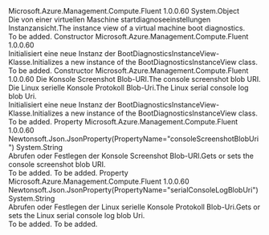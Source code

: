 <Type Name="BootDiagnosticsInstanceView" FullName="Microsoft.Azure.Management.Compute.Fluent.Models.BootDiagnosticsInstanceView">
  <TypeSignature Language="C#" Value="public class BootDiagnosticsInstanceView" />
  <TypeSignature Language="ILAsm" Value=".class public auto ansi beforefieldinit BootDiagnosticsInstanceView extends System.Object" />
  <TypeSignature Language="DocId" Value="T:Microsoft.Azure.Management.Compute.Fluent.Models.BootDiagnosticsInstanceView" />
  <TypeSignature Language="VB.NET" Value="Public Class BootDiagnosticsInstanceView" />
  <TypeSignature Language="F#" Value="type BootDiagnosticsInstanceView = class" />
  <AssemblyInfo>
    <AssemblyName>Microsoft.Azure.Management.Compute.Fluent</AssemblyName>
    <AssemblyVersion>1.0.0.60</AssemblyVersion>
  </AssemblyInfo>
  <Base>
    <BaseTypeName>System.Object</BaseTypeName>
  </Base>
  <Interfaces />
  <Docs>
    <summary>
            <span data-ttu-id="18410-101">Die von einer virtuellen Maschine startdiagnoseeinstellungen Instanzansicht.</span><span class="sxs-lookup"><span data-stu-id="18410-101">The instance view of a virtual machine boot diagnostics.</span></span>
            </summary>
    <remarks>To be added.</remarks>
  </Docs>
  <Members>
    <Member MemberName=".ctor">
      <MemberSignature Language="C#" Value="public BootDiagnosticsInstanceView ();" />
      <MemberSignature Language="ILAsm" Value=".method public hidebysig specialname rtspecialname instance void .ctor() cil managed" />
      <MemberSignature Language="DocId" Value="M:Microsoft.Azure.Management.Compute.Fluent.Models.BootDiagnosticsInstanceView.#ctor" />
      <MemberSignature Language="VB.NET" Value="Public Sub New ()" />
      <MemberType>Constructor</MemberType>
      <AssemblyInfo>
        <AssemblyName>Microsoft.Azure.Management.Compute.Fluent</AssemblyName>
        <AssemblyVersion>1.0.0.60</AssemblyVersion>
      </AssemblyInfo>
      <Parameters />
      <Docs>
        <summary>
            <span data-ttu-id="18410-102">Initialisiert eine neue Instanz der BootDiagnosticsInstanceView-Klasse.</span><span class="sxs-lookup"><span data-stu-id="18410-102">Initializes a new instance of the BootDiagnosticsInstanceView class.</span></span>
            </summary>
        <remarks>To be added.</remarks>
      </Docs>
    </Member>
    <Member MemberName=".ctor">
      <MemberSignature Language="C#" Value="public BootDiagnosticsInstanceView (string consoleScreenshotBlobUri = null, string serialConsoleLogBlobUri = null);" />
      <MemberSignature Language="ILAsm" Value=".method public hidebysig specialname rtspecialname instance void .ctor(string consoleScreenshotBlobUri, string serialConsoleLogBlobUri) cil managed" />
      <MemberSignature Language="DocId" Value="M:Microsoft.Azure.Management.Compute.Fluent.Models.BootDiagnosticsInstanceView.#ctor(System.String,System.String)" />
      <MemberSignature Language="VB.NET" Value="Public Sub New (Optional consoleScreenshotBlobUri As String = null, Optional serialConsoleLogBlobUri As String = null)" />
      <MemberSignature Language="F#" Value="new Microsoft.Azure.Management.Compute.Fluent.Models.BootDiagnosticsInstanceView : string * string -&gt; Microsoft.Azure.Management.Compute.Fluent.Models.BootDiagnosticsInstanceView" Usage="new Microsoft.Azure.Management.Compute.Fluent.Models.BootDiagnosticsInstanceView (consoleScreenshotBlobUri, serialConsoleLogBlobUri)" />
      <MemberType>Constructor</MemberType>
      <AssemblyInfo>
        <AssemblyName>Microsoft.Azure.Management.Compute.Fluent</AssemblyName>
        <AssemblyVersion>1.0.0.60</AssemblyVersion>
      </AssemblyInfo>
      <Parameters>
        <Parameter Name="consoleScreenshotBlobUri" Type="System.String" />
        <Parameter Name="serialConsoleLogBlobUri" Type="System.String" />
      </Parameters>
      <Docs>
        <param name="consoleScreenshotBlobUri"><span data-ttu-id="18410-103">Die Konsole Screenshot Blob-URI.</span><span class="sxs-lookup"><span data-stu-id="18410-103">The console screenshot blob URI.</span></span></param>
        <param name="serialConsoleLogBlobUri"><span data-ttu-id="18410-104">Die Linux serielle Konsole Protokoll Blob-Uri.</span><span class="sxs-lookup"><span data-stu-id="18410-104">The Linux serial console log blob Uri.</span></span></param>
        <summary>
            <span data-ttu-id="18410-105">Initialisiert eine neue Instanz der BootDiagnosticsInstanceView-Klasse.</span><span class="sxs-lookup"><span data-stu-id="18410-105">Initializes a new instance of the BootDiagnosticsInstanceView class.</span></span>
            </summary>
        <remarks>To be added.</remarks>
      </Docs>
    </Member>
    <Member MemberName="ConsoleScreenshotBlobUri">
      <MemberSignature Language="C#" Value="public string ConsoleScreenshotBlobUri { get; set; }" />
      <MemberSignature Language="ILAsm" Value=".property instance string ConsoleScreenshotBlobUri" />
      <MemberSignature Language="DocId" Value="P:Microsoft.Azure.Management.Compute.Fluent.Models.BootDiagnosticsInstanceView.ConsoleScreenshotBlobUri" />
      <MemberSignature Language="VB.NET" Value="Public Property ConsoleScreenshotBlobUri As String" />
      <MemberSignature Language="F#" Value="member this.ConsoleScreenshotBlobUri : string with get, set" Usage="Microsoft.Azure.Management.Compute.Fluent.Models.BootDiagnosticsInstanceView.ConsoleScreenshotBlobUri" />
      <MemberType>Property</MemberType>
      <AssemblyInfo>
        <AssemblyName>Microsoft.Azure.Management.Compute.Fluent</AssemblyName>
        <AssemblyVersion>1.0.0.60</AssemblyVersion>
      </AssemblyInfo>
      <Attributes>
        <Attribute>
          <AttributeName>Newtonsoft.Json.JsonProperty(PropertyName="consoleScreenshotBlobUri")</AttributeName>
        </Attribute>
      </Attributes>
      <ReturnValue>
        <ReturnType>System.String</ReturnType>
      </ReturnValue>
      <Docs>
        <summary>
            <span data-ttu-id="18410-106">Abrufen oder Festlegen der Konsole Screenshot Blob-URI.</span><span class="sxs-lookup"><span data-stu-id="18410-106">Gets or sets the console screenshot blob URI.</span></span>
            </summary>
        <value>To be added.</value>
        <remarks>To be added.</remarks>
      </Docs>
    </Member>
    <Member MemberName="SerialConsoleLogBlobUri">
      <MemberSignature Language="C#" Value="public string SerialConsoleLogBlobUri { get; set; }" />
      <MemberSignature Language="ILAsm" Value=".property instance string SerialConsoleLogBlobUri" />
      <MemberSignature Language="DocId" Value="P:Microsoft.Azure.Management.Compute.Fluent.Models.BootDiagnosticsInstanceView.SerialConsoleLogBlobUri" />
      <MemberSignature Language="VB.NET" Value="Public Property SerialConsoleLogBlobUri As String" />
      <MemberSignature Language="F#" Value="member this.SerialConsoleLogBlobUri : string with get, set" Usage="Microsoft.Azure.Management.Compute.Fluent.Models.BootDiagnosticsInstanceView.SerialConsoleLogBlobUri" />
      <MemberType>Property</MemberType>
      <AssemblyInfo>
        <AssemblyName>Microsoft.Azure.Management.Compute.Fluent</AssemblyName>
        <AssemblyVersion>1.0.0.60</AssemblyVersion>
      </AssemblyInfo>
      <Attributes>
        <Attribute>
          <AttributeName>Newtonsoft.Json.JsonProperty(PropertyName="serialConsoleLogBlobUri")</AttributeName>
        </Attribute>
      </Attributes>
      <ReturnValue>
        <ReturnType>System.String</ReturnType>
      </ReturnValue>
      <Docs>
        <summary>
            <span data-ttu-id="18410-107">Abrufen oder Festlegen der Linux serielle Konsole Protokoll Blob-Uri.</span><span class="sxs-lookup"><span data-stu-id="18410-107">Gets or sets the Linux serial console log blob Uri.</span></span>
            </summary>
        <value>To be added.</value>
        <remarks>To be added.</remarks>
      </Docs>
    </Member>
  </Members>
</Type>